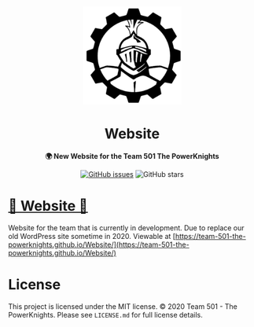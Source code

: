 <div align="center">
	<a href="http://powerknights.com/">
		<img src="./assets/images/black-powerKnights-logo.png" width="200" height="200">
	</a>
	<h1>Website</h1>
	<p>
		<b>🌍 New Website for the Team 501 The PowerKnights</b>
	</p>
    <a href="https://github.com/Team-501-The-PowerKnights/Website/issues"><img alt="GitHub issues" src="https://img.shields.io/github/issues/Team-501-The-PowerKnights/Website"></a>
    <img alt="GitHub stars" src="https://img.shields.io/github/stars/Team-501-The-PowerKnights/Website?style=social">
</div>

# [🚧 Website 🚧](https://team-501-the-powerknights.github.io/Website/)

Website for the team that is currently in development. Due to replace our old WordPress site sometime in 2020. Viewable at [https://team-501-the-powerknights.github.io/Website/](https://team-501-the-powerknights.github.io/Website/)

# License

This project is licensed under the MIT license.
© 2020 Team 501 - The PowerKnights. Please see `LICENSE.md` for full license details.
